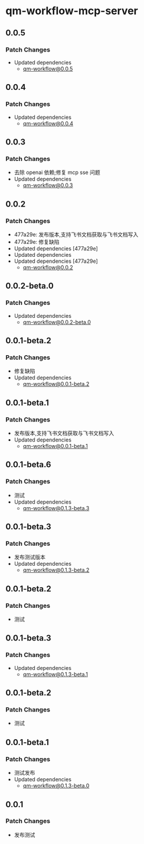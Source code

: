 # qm-workflow-mcp-server

## 0.0.5

### Patch Changes

-   Updated dependencies
    -   qm-workflow@0.0.5

## 0.0.4

### Patch Changes

-   Updated dependencies
    -   qm-workflow@0.0.4

## 0.0.3

### Patch Changes

-   去除 openai 依赖;修复 mcp sse 问题
-   Updated dependencies
    -   qm-workflow@0.0.3

## 0.0.2

### Patch Changes

-   477a29e: 发布版本,支持飞书文档获取与飞书文档写入
-   477a29e: 修复缺陷
-   Updated dependencies [477a29e]
-   Updated dependencies
-   Updated dependencies [477a29e]
    -   qm-workflow@0.0.2

## 0.0.2-beta.0

### Patch Changes

-   Updated dependencies
    -   qm-workflow@0.0.2-beta.0

## 0.0.1-beta.2

### Patch Changes

-   修复缺陷
-   Updated dependencies
    -   qm-workflow@0.0.1-beta.2

## 0.0.1-beta.1

### Patch Changes

-   发布版本,支持飞书文档获取与飞书文档写入
-   Updated dependencies
    -   qm-workflow@0.0.1-beta.1

## 0.0.1-beta.6

### Patch Changes

-   测试
-   Updated dependencies
    -   qm-workflow@0.1.3-beta.3

## 0.0.1-beta.3

### Patch Changes

-   发布测试版本
-   Updated dependencies
    -   qm-workflow@0.1.3-beta.2

## 0.0.1-beta.2

### Patch Changes

-   测试

## 0.0.1-beta.3

### Patch Changes

-   Updated dependencies
    -   qm-workflow@0.1.3-beta.1

## 0.0.1-beta.2

### Patch Changes

-   测试

## 0.0.1-beta.1

### Patch Changes

-   测试发布
-   Updated dependencies
    -   qm-workflow@0.1.3-beta.0

## 0.0.1

### Patch Changes

-   发布测试
